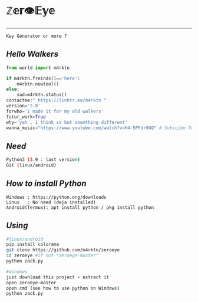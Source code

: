# ℤ𝕖𝕣👁𝔼𝕪𝕖
----
```
Key Generator or more ?
```
*Hello Walkers*
----
```python
from world import m4rktn

if m4rktn.freinds()=='here':
	m4rktn.newtool()
else:
	sad=m4rktn.status()
contactme:" https://linktr.ee/m4rktn "
version='2.0'
forwho='i made it for my old walkers'
futur_work=True
why='yah , i think so but soemthing different'
wanna_music="https://www.youtube.com/watch?v=H4-5PFdr0GQ" # Subscibe To PsycoM 
```
*Need*
----
```bash
Python3 (3.9 : last version)
Git (linux/android)
```
*How to install Python*
----
```
Windows : https://python.org/downloads
Linux   : No need (deja installed)
Android(Termux): apt install python / pkg install python  
```
*Using*
----
```bash
#linux/android
pip install colorama
git clone https://github.com/m4rktn/zeroeye
cd zeroeye #if not "zeroeye-master"
python zack.py

#windows
just download this project > extract it 
open zeroeye-master
open cmd (see how to use python on Windows)
python zack.py
```
